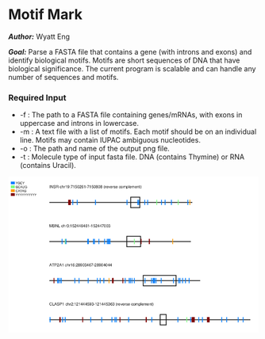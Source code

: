# Motif Mark

***Author:*** Wyatt Eng

***Goal:*** Parse a FASTA file that contains a gene (with introns and exons) and identify biological motifs. Motifs are short sequences of DNA that have biological significance. The current program is scalable and can handle any number of sequences and motifs. 

### Required Input
- -f : The path to a FASTA file containing genes/mRNAs, with exons in uppercase and introns in lowercase.
- -m : A text file with a list of motifs. Each motif should be on an individual line. Motifs may contain IUPAC ambiguous nucleotides.
- -o : The path and name of the output png file.
- -t : Molecule type of input fasta file. DNA (contains Thymine) or RNA (contains Uracil).

![Example Image:](test_1_example.png)
